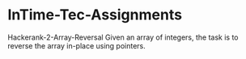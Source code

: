 # InTime-Tec-Assignments
Hackerank-2-Array-Reversal
Given an array of integers, the task is to reverse the array in-place using pointers.

